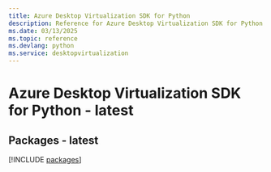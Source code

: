 ```yaml
---
title: Azure Desktop Virtualization SDK for Python
description: Reference for Azure Desktop Virtualization SDK for Python
ms.date: 03/13/2025
ms.topic: reference
ms.devlang: python
ms.service: desktopvirtualization
---
```

# Azure Desktop Virtualization SDK for Python - latest
## Packages - latest
[!INCLUDE [packages](desktop-virtualization-index.md)]